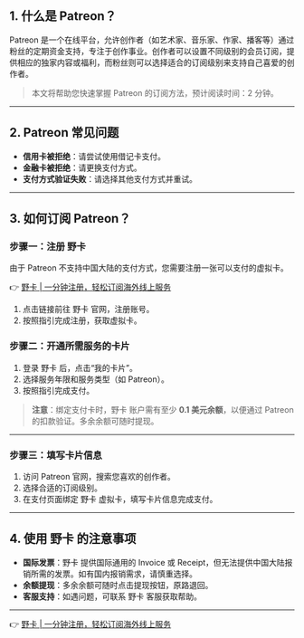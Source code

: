 ## 1. 什么是 Patreon？

Patreon 是一个在线平台，允许创作者（如艺术家、音乐家、作家、播客等）通过粉丝的定期资金支持，专注于创作事业。创作者可以设置不同级别的会员订阅，提供相应的独家内容或福利，而粉丝则可以选择适合的订阅级别来支持自己喜爱的创作者。

> 本文将帮助您快速掌握 Patreon 的订阅方法，预计阅读时间：2 分钟。

---

## 2. Patreon 常见问题

- **信用卡被拒绝**：请尝试使用借记卡支付。
- **金融卡被拒绝**：请更换支付方式。
- **支付方式验证失败**：请选择其他支付方式并重试。

---

## 3. 如何订阅 Patreon？

### 步骤一：注册 野卡

由于 Patreon 不支持中国大陆的支付方式，您需要注册一张可以支付的虚拟卡。

👉 [野卡 | 一分钟注册，轻松订阅海外线上服务](https://bit.ly/bewildcard)

1. 点击链接前往 野卡 官网，注册账号。
2. 按照指引完成注册，获取虚拟卡。

### 步骤二：开通所需服务的卡片

1. 登录 野卡 后，点击“我的卡片”。
2. 选择服务年限和服务类型（如 Patreon）。
3. 按照指引完成支付。

> **注意**：绑定支付卡时，野卡 账户需有至少 **0.1 美元余额**，以便通过 Patreon 的扣款验证。多余余额可随时提现。

---

### 步骤三：填写卡片信息

1. 访问 Patreon 官网，搜索您喜欢的创作者。
2. 选择合适的订阅级别。
3. 在支付页面绑定 野卡 虚拟卡，填写卡片信息完成支付。

---

## 4. 使用 野卡 的注意事项

- **国际发票**：野卡 提供国际通用的 Invoice 或 Receipt，但无法提供中国大陆报销所需的发票。如有国内报销需求，请慎重选择。
- **余额提现**：多余余额可随时点击提现按钮，原路退回。
- **客服支持**：如遇问题，可联系 野卡 客服获取帮助。

---

👉 [野卡 | 一分钟注册，轻松订阅海外线上服务](https://bit.ly/bewildcard)